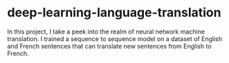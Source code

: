 # deep-learning-language-translation
In this project, I take a peek into the realm of neural network machine translation. I trained a sequence to sequence model on a dataset of English and French sentences that can translate new sentences from English to French.
